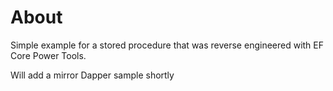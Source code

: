﻿# About

Simple example for a stored procedure that was reverse engineered with EF Core Power Tools.

Will add a mirror Dapper sample shortly